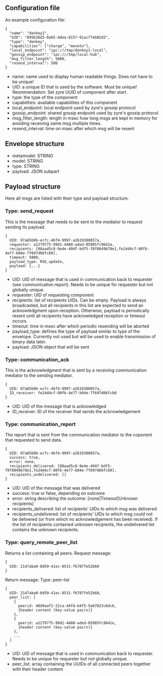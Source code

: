 ## Configuration file

An example configuration file:
```
{
  "name": "donkey1",
  "UID": "895636d5-0a65-4dea-8157-91acf7eb02d2",
  "type": "donkey",
  "capabilities": ["charge", "moveto"],
  "local_endpoint": "ipc:///tmp/donkey1-local",
  "gossip_endpoint": "ipc:///tmp/local-hub",
  "msg_filter_length": 5000,
  "resend_interval": 500
}
```
* name: name used to display human readable things. Does not have to be unique!
* UID: a unique ID that is used by the software. Must be unique! Reommendation: Set zyre UUID of component after start.
* type: the type of the component
* capabilities: available capabilities of this component
* local_endpoint: local endpoint used by zyre's gossip protocol
* gossip_endpoint: shared gossip endpoint used by zyre's gossip protocol
* msg_filter_length: length in msec how long msgs are kept in memory for avoiding receiving same msg multiple times. 
* resend_interval: time on msec after which msg will be resent

## Envelope structure

- metamodel: STRING
- model: STRING
- type: STRING
- payload: JSON subpart

## Payload structure
Here all msgs are listed with their type and payload structure.

### Type: send_request
This is the message that needs to be sent to the mediator to request sending its payload.
```
{
  UID: 07a65b9b-ecfc-46f4-9997-a2619380857a,
  requester: a1279775-99d1-4480-aded-05985fc9641e,
  recipients: [88aad5c8-9e4e-494f-bdf5-f8f0049678e1,fe24d4cf-80fb-4e77-b04e-7f697d66fcb0],
  timeout: 5000,
  payload_type: RSG_update,
  payload: {...}
}
```
* UID: UID of message that is used in communication back to requester (see communication report). Needs to be unique for requester but not globally unique.
* requester: UID of requesting component
* recipients: list of recipients UIDs. Can be empty. Payload is always broadcasted, but all recipients in this list are expected to send an acknowledgment upon reception. Otherwise, payload is periodically resent until all recipeints have acknowledged reception or timeout occurs.
* timeout: time in msec after which periodic resending will be aborted
* payload_type: defines the type of payload similar to type of the envelope. Currently not used but will be used to enable transmission of binary data later.
* payload: JSON object that will be sent

### Type: communication_ack
This is the acknowledgment that is sent by a receiving communication mediator to the sending mediator.
```
{
  UID: 07a65b9b-ecfc-46f4-9997-a2619380857a,
  ID_receiver: fe24d4cf-80fb-4e77-b04e-7f697d66fcb0
}
```
* UID: UID of the message that is acknowledged
* ID_receiver: ID of the receiver that sends the acknowledgement

### Type: communication_report
The report that is sent from the communication mediator to the coponent that requested to send data.
```
{
  UID: 07a65b9b-ecfc-46f4-9997-a2619380857a,
  success: true,
  error: none,
  recipients_delivered: [88aad5c8-9e4e-494f-bdf5-f8f0049678e1,fe24d4cf-80fb-4e77-b04e-7f697d66fcb0],
  recipients_undelivered: []
}
```
* UID: UID of the message that was delivered
* success: true or false, depending on outcome
* error: string describing the outcome: [none|Timeout|Unknown recipients]
* recipients_delivered: list of recipients' UIDs to which msg was delivered
* recipients_undelivered: list of recipients' UIDs to which msg could not be delivered (or from which no acknowledgement has been received).
If the list of recipients contained unknown recipients, the undelivered list contains the unknown recipients.

### Type: query_remote_peer_list
Returns a list containing all peers.
Request message:
```
{
  UID: 2147aba0-0d59-41ec-8531-f6787fe52b60
}
```
Return message: Type: peer-list
```
{
  UID: 2147aba0-0d59-41ec-8531-f6787fe52b60,
  peer_list: [
    {
      peerid: 48d9aaf2-22ca-44fd-b4f5-5e67023c6dcb,
      {header content (key-value pairs)}
    },
    {
      peerid: a1279775-99d1-4480-aded-05985fc9641e,
      {header content (key-value pairs)}
    },
    ...
  ]
}
```
* UID: UID of message that is used in communication back to requester. Needs to be unique for requester but not globally unique.
* peer_list: array containing the UUIDs of all connected peers together with their header content
